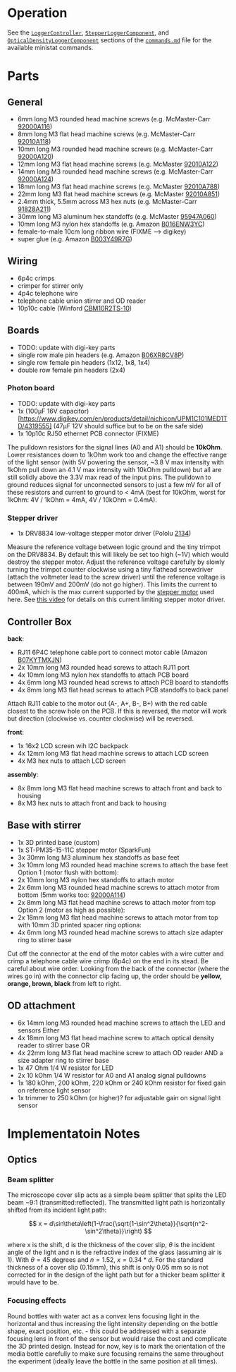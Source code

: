 # Operation

See the [`LoggerController`](/docs/commands.md#logggercontroller-commands), [`StepperLoggerComponent`](/docs/commands.md#stepperloggercomponent-commands), and [`OpticalDensityLoggerComponent`](/docs/commands.md#opticaldensityloggercomponent-commands) sections of the [`commands.md`](/docs/commands.md) file for the available ministat commands.

# Parts

## General

 - 6mm long M3 rounded head machine screws (e.g. McMaster-Carr [92000A116](https://www.mcmaster.com/92000A116/))
 - 8mm long M3 flat head machine screws (e.g. McMaster-Carr [92010A118](https://www.mcmaster.com/92010A118/))
 - 10mm long M3 rounded head machine screws (e.g. McMaster-Carr [92000A120](https://www.mcmaster.com/92000A120/))
 - 12mm long M3 flat head machine screws (e.g. McMaster [92010A122](https://www.mcmaster.com/92010A122/))
 - 14mm long M3 rounded head machine screws (e.g. McMaster-Carr [92000A124](https://www.mcmaster.com/92000A124/))
 - 18mm long M3 flat head machine screws (e.g. McMaster [92010A788](https://www.mcmaster.com/92010A788/))
 - 22mm long M3 flat head machine screws (e.g.  McMaster [92010A851](https://www.mcmaster.com/92010A851/))
 - 2.4mm thick, 5.5mm across M3 hex nuts (e.g. McMaster-Carr [91828A211](https://www.mcmaster.com/91828A211/))
 - 30mm long M3 aluminum hex standoffs (e.g. McMaster [95947A060](https://www.mcmaster.com/catalog/95947A060))
 - 10mm long M3 nylon hex standoffs (e.g. Amazon [B016ENW3YC](https://www.amazon.com/Uxcell-a15062200ux0544-Spacer-Standoff-Pillar/dp/B016ENW3YC))
 - female-to-male 10cm long ribbon wire (FIXME --> digikey)
 - super glue (e.g. Amazon [B003Y49R7G](https://www.amazon.com/gp/product/B003Y49R7G))

## Wiring

 - 6p4c crimps
 - crimper
for stirrer only
 - 4p4c telephone wire
 - telephone cable union
stirrer and OD reader
 - 10p10c cable (Winford [CBM10R2TS-10](https://www.winford.com/products/cbm10.php))

## Boards

 - TODO: update with digi-key parts
 - single row male pin headers (e.g. Amazon [B06XR8CV8P](https://www.amazon.com/Hotop-Pack-Single-Header-Connector/dp/B06XR8CV8P))
 - single row female pin headers (1x12, 1x8, 1x4)
 - double row female pin headers (2x4)


### Photon board

 - TODO: update with digi-key parts
 - 1x (100µF 16V capacitor)[https://www.digikey.com/en/products/detail/nichicon/UPM1C101MED1TD/4319555] (47µF 12V should suffice but to be on the safe side)
 - 1x 10p10c RJ50 ethernet PCB connector (FIXME)


 The pulldown resistors for the signal lines (A0 and A1) should be **10kOhm**. Lower resistances down to 1kOhm work too and change the effective range of the light sensor (with 5V powering the sensor, ~3.8 V max intensity with 1kOhm pull down an 4.1 V max intensity with 10kOhm pulldown) but all are still solidly above the 3.3V max read of the input pins. The pulldown to ground reduces signal for unconnected sensors to just a few mV for all of these resistors and current to ground to < 4mA (best for 10kOhm, worst for 1kOhm: 4V / 1kOhm = 4mA, 4V / 10kOhm = 0.4mA).




### Stepper driver

 - 1x DRV8834 low-voltage stepper motor driver (Pololu [2134](https://www.pololu.com/product/2134))

Measure the reference voltage between logic ground and the tiny trimpot on the DRV8834. By default this will likely be set too high (~1V) which would destroy the stepper motor. Adjust the reference voltage carefully by slowly turning the trimpot counter clockwise using a tiny flathead screwdriver (attach the voltmeter lead to the screw driver) until the reference voltage is between 190mV and 200mV (do not go higher). This limits the current to 400mA, which is the max current supported by the [stepper motor](https://www.sparkfun.com/products/10551) used here. See [this video](https://youtu.be/89BHS9hfSUk) for details on this current limiting stepper motor driver.

## Controller Box

**back**:
 - RJ11 6P4C telephone cable port to connect motor cable (Amazon [B07KYTMXJN](https://www.amazon.com/gp/product/B07KYTMXJN))
 - 2x 10mm long M3 rounded head screws to attach RJ11 port
 - 4x 10mm long M3 nylon hex standoffs to attach PCB board
 - 4x 6mm long M3 rounded head screws to attach PCB board to standoffs
 - 4x 8mm long M3 flat head screws to attach PCB standoffs to back panel

 Attach RJ11 cable to the motor out (A-, A+, B-, B+) with the red cable closest to the screw hole on the PCB. If this is reversed, the motor will work but direction (clockwise vs. counter clockwise) will be reversed.

**front**:
 - 1x 16x2 LCD screen wih I2C backpack
 - 4x 12mm long M3 flat head machine screws to attach LCD screen
 - 4x M3 hex nuts to attach LCD screen

 **assembly**:
 - 8x 8mm long M3 flat head machine screws to attach front and back to housing
 - 8x M3 hex nuts to attach front and back to housing

## Base with stirrer
 - 1x 3D printed base (custom)
 - 1x ST-PM35-15-11C stepper motor (SparkFun)
 - 3x 30mm long M3 aluminum hex standoffs as base feet
 - 3x 10mm long M3 rounded head machine screws to attach the base feet
 Option 1 (motor flush with bottom):
 - 2x 10mm long M3 nylon hex standoffs to attach motor
 - 2x 6mm long M3 rounded head machine screws to attach motor from bottom (5mm works too: [92000A114](https://www.mcmaster.com/92000A114/))
 - 2x 8mm long M3 flat head machine screws to attach motor from top
 Option 2 (motor as high as possible):
 - 2x 18mm long M3 flat head machine screws to attach motor from top with 10mm 3D printed spacer ring
optiona:
 - 4x 6mm long M3 rounded head machine screws to attach size adapter ring to stirrer base

Cut off the connector at the end of the motor cables with a wire cutter and crimp a telephone cable wire crimp (6p4c) on the end in its stead. Be careful about wire order. Looking from the back of the connector (where the wires go in) with the connector clip facing up, the order should be **yellow, orange, brown, black** from left to right.

## OD attachment

 - 6x 14mm long M3 rounded head machine screws to attach the LED and sensors
Either
 - 4x 18mm long M3 flat head machine screw to attach optical density reader to stirrer base
OR
 - 4x 22mm long M3 flat head machine screw to attach OD reader AND a size adapter ring to stirrer base
 - 1x 47 Ohm 1/4 W resistor for LED
 - 2x 10 kOhm 1/4 W resistor for A0 and A1 analog signal pulldowns
 - 1x 180 kOhm, 200 kOhm, 220 kOhm or 240 kOhm resistor for fixed gain on reference light sensor
 - 1x trimmer to 250 kOhm (or higher)? for adjustable gain on signal light sensor

# Implementatoin Notes

## Optics

### Beam splitter

The microscope cover slip acts as a simple beam splitter that splits the LED beam ~9:1 (transmitted:reflected). The transmitted light path is horizontally shifted from its incident light path:

$$
x = d\sin\theta\left(1-\frac{\sqrt{1-\sin^2\theta}}{\sqrt{n^2-\sin^2\theta}}\right)
$$

where x is the shift, d is the thickness of the cover slip, $\theta$ is the incident angle of the light and n is the refractive index of the glass (assuming air is 1). With $\theta = 45$ degrees and $n=1.52$, $x = 0.34*d$. For the standard thickness of a cover slip (0.15mm), this shift is only 0.05 mm so is not corrected for in the design of the light path but for a thicker beam splitter it would have to be.

### Focusing effects

 Round bottles with water act as a convex lens focusing light in the horizontal and thus increasing the light intensity depending on the bottle shape, exact position, etc. - this could be addressed with a separate focusing lens in front of the sensor but would raise the cost and complicate the 3D printed design. Instead for now, key is to mark the orientation of the media bottle carefully to make sure focusing remains the same throughout the experiment (ideally leave the bottle in the same position at all times).